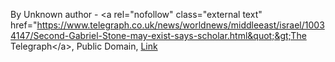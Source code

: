 By Unknown author - &lt;a rel=&quot;nofollow&quot; class=&quot;external text&quot; href=&quot;https://www.telegraph.co.uk/news/worldnews/middleeast/israel/10034147/Second-Gabriel-Stone-may-exist-says-scholar.html&quot;&gt;The Telegraph&lt;/a&gt;, Public Domain, <a href="https://commons.wikimedia.org/w/index.php?curid=47723129">Link</a>